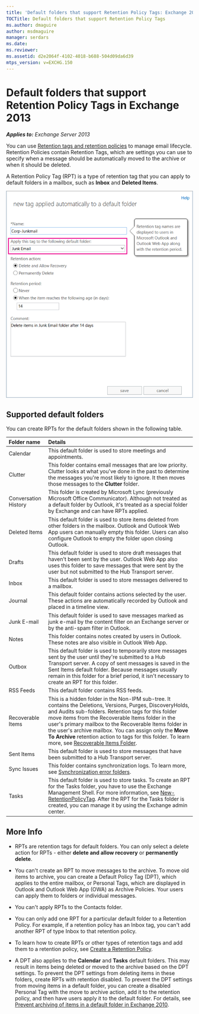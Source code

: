 ```yaml
---
title: 'Default folders that support Retention Policy Tags: Exchange 2013 Help'
TOCTitle: Default folders that support Retention Policy Tags
ms.author: dmaguire
author: msdmaguire
manager: serdars
ms.date: 
ms.reviewer: 
ms.assetid: d2e2064f-4102-4018-b688-504d09da6d39
mtps_version: v=EXCHG.150
---
```


# Default folders that support Retention Policy Tags in Exchange 2013

_**Applies to:** Exchange Server 2013_

You can use [Retention tags and retention policies](retention-tags-and-policies-exchange-2013-help.md) to manage email lifecycle. Retention Policies contain Retention Tags, which are settings you can use to specify when a message should be automatically moved to the archive or when it should be deleted.

A Retention Policy Tag (RPT) is a type of retention tag that you can apply to default folders in a mailbox, such as **Inbox** and **Deleted Items**.

![Create a Retention Policy Tag (RPT)](images/EXO_Retention_DefaultFolders_CreateRPT.png)

## Supported default folders

You can create RPTs for the default folders shown in the following table.

|**Folder name**|**Details**|
|:-----|:-----|
|Calendar|This default folder is used to store meetings and appointments.|
|Clutter|This folder contains email messages that are low priority. Clutter looks at what you've done in the past to determine the messages you're most likely to ignore. It then moves those messages to the **Clutter** folder.|
|Conversation History|This folder is created by Microsoft Lync (previously Microsoft Office Communicator). Although not treated as a default folder by Outlook, it's treated as a special folder by Exchange and can have RPTs applied.|
|Deleted Items|This default folder is used to store items deleted from other folders in the mailbox. Outlook and Outlook Web App users can manually empty this folder. Users can also configure Outlook to empty the folder upon closing Outlook.|
|Drafts|This default folder is used to store draft messages that haven't been sent by the user. Outlook Web App also uses this folder to save messages that were sent by the user but not submitted to the Hub Transport server.|
|Inbox|This default folder is used to store messages delivered to a mailbox.|
|Journal|This default folder contains actions selected by the user. These actions are automatically recorded by Outlook and placed in a timeline view.|
|Junk E-mail|This default folder is used to save messages marked as junk e-mail by the content filter on an Exchange server or by the anti-spam filter in Outlook.|
|Notes|This folder contains notes created by users in Outlook. These notes are also visible in Outlook Web App.|
|Outbox|This default folder is used to temporarily store messages sent by the user until they're submitted to a Hub Transport server. A copy of sent messages is saved in the Sent Items default folder. Because messages usually remain in this folder for a brief period, it isn't necessary to create an RPT for this folder.|
|RSS Feeds|This default folder contains RSS feeds.|
|Recoverable Items|This is a hidden folder in the Non-IPM sub-tree. It contains the Deletions, Versions, Purges, DiscoveryHolds, and Audits sub-folders. Retention tags for this folder move items from the Recoverable Items folder in the user's primary mailbox to the Recoverable Items folder in the user's archive mailbox. You can assign only the **Move To Archive** retention action to tags for this folder. To learn more, see [Recoverable Items Folder](http://technet.microsoft.com/library/efc48fb4-2ed8-4d05-93af-f3505fbc389d.aspx).|
|Sent Items|This default folder is used to store messages that have been submitted to a Hub Transport server.|
|Sync Issues|This folder contains synchronization logs. To learn more, see [Synchronization error folders](https://go.microsoft.com/fwlink/p/?linkId=198215).|
|Tasks|This default folder is used to store tasks. To create an RPT for the Tasks folder, you have to use the Exchange Management Shell. For more information, see [New-RetentionPolicyTag](http://technet.microsoft.com/library/3f047d2e-1171-4f53-9b7e-e1625c954325.aspx). After the RPT for the Tasks folder is created, you can manage it by using the Exchange admin center.|

## More Info

- RPTs are retention tags for default folders. You can only select a delete action for RPTs - either **delete and allow recovery** or **permanently delete**.

- You can't create an RPT to move messages to the archive. To move old items to archive, you can create a Default Policy Tag (DPT), which applies to the entire mailbox, or Personal Tags, which are displayed in Outlook and Outlook Web App (OWA) as Archive Policies. Your users can apply them to folders or individual messages.

- You can't apply RPTs to the Contacts folder.

- You can only add one RPT for a particular default folder to a Retention Policy. For example, if a retention policy has an Inbox tag, you can't add another RPT of type Inbox to that retention policy.

- To learn how to create RPTs or other types of retention tags and add them to a retention policy, see [Create a Retention Policy](create-a-retention-policy-exchange-2013-help.md).

- A DPT also applies to the **Calendar** and **Tasks** default folders. This may result in items being deleted or moved to the archive based on the DPT settings. To prevent the DPT settings from deleting items in these folders, create RPTs with retention disabled. To prevent the DPT settings from moving items in a default folder, you can create a disabled Personal Tag with the move to archive action, add it to the retention policy, and then have users apply it to the default folder. For details, see [Prevent archiving of items in a default folder in Exchange 2010](https://go.microsoft.com/fwlink/p/?LinkId=511071).
